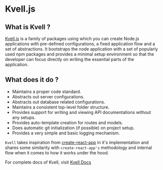 # Kvell.js

## What is Kvell ?

[Kvell.js](https://www.github.com/nsharma1396/kvell) is a family of packages using which you can create Node.js applications with pre-defined
configurations, a fixed application flow and a set of abstractions. It bootstraps the node application with a set of popularly used npm packages and provides a minimal setup environment so that the developer can focus directly on writing the essential parts of the application.

## What does it do ?

- Maintains a proper code standard.
- Abstracts out server configurations.
- Abstracts out database related configurations.
- Maintains a consistent top-level folder structure.
- Provides support for writing and viewing API documentations without any setups.
- Provides auto-template creation for routes and models.
- Does automatic git initialization (if possible) on project setup.
- Provides a very simple and basic logging mechanism.

`Kvell` takes inspiration from [create-react-app](https://www.create-react-app.dev) in it's implementation and shares some similarity with `create-react-app's` methodology and internal flow when it comes to how it works under the hood.

For complete docs of Kvell, visit [Kvell Docs](https://kvelljs.now.sh/)
